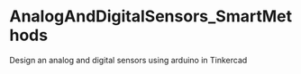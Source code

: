 # AnalogAndDigitalSensors_SmartMethods

Design an analog and digital sensors using arduino in Tinkercad
